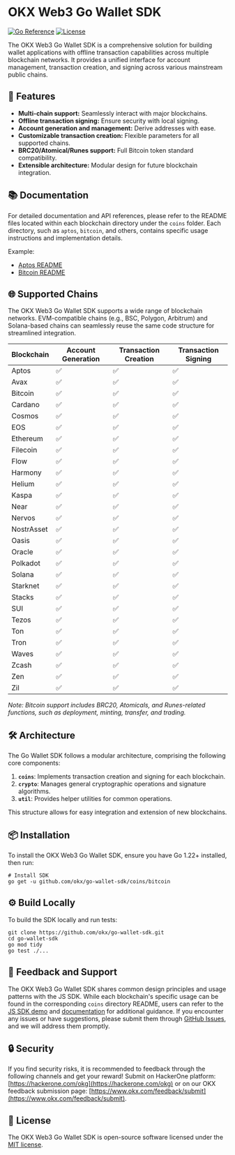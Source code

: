 # OKX Web3 Go Wallet SDK

[![Go Reference](https://pkg.go.dev/badge/github.com/okx/go-wallet-sdk.svg)](https://pkg.go.dev/github.com/okx/go-wallet-sdk)
[![License](https://img.shields.io/github/license/okx/go-wallet-sdk)](https://github.com/okx/go-wallet-sdk/blob/main/LICENSE)

The OKX Web3 Go Wallet SDK is a comprehensive solution for building wallet applications with offline transaction capabilities across multiple blockchain networks. It provides a unified interface for account management, transaction creation, and signing across various mainstream public chains.

## 🚀 Features

- **Multi-chain support:** Seamlessly interact with major blockchains.
- **Offline transaction signing:** Ensure security with local signing.
- **Account generation and management:** Derive addresses with ease.
- **Customizable transaction creation:** Flexible parameters for all supported chains.
- **BRC20/Atomical/Runes support:** Full Bitcoin token standard compatibility.
- **Extensible architecture:** Modular design for future blockchain integration.

## 📚 Documentation

For detailed documentation and API references, please refer to the README files located within each blockchain directory under the `coins` folder. Each directory, such as `aptos`, `bitcoin`, and others, contains specific usage instructions and implementation details.

Example:
- [Aptos README](https://github.com/okx/go-wallet-sdk/tree/main/coins/aptos)
- [Bitcoin README](https://github.com/okx/go-wallet-sdk/tree/main/coins/bitcoin)



## 🌐 Supported Chains
The OKX Web3 Go Wallet SDK supports a wide range of blockchain networks. EVM-compatible chains (e.g., BSC, Polygon, Arbitrum) and Solana-based chains can seamlessly reuse the same code structure for streamlined integration.

| Blockchain | Account Generation | Transaction Creation | Transaction Signing |
| ---------- | ------------------ | -------------------- | ------------------- |
| Aptos      | ✅                  | ✅                    | ✅                   |
| Avax       | ✅                  | ✅                    | ✅                   |
| Bitcoin    | ✅                  | ✅                    | ✅                   |
| Cardano    | ✅                  | ✅                    | ✅                   |
| Cosmos     | ✅                  | ✅                    | ✅                   |
| EOS        | ✅                  | ✅                    | ✅                   |
| Ethereum   | ✅                  | ✅                    | ✅                   |
| Filecoin   | ✅                  | ✅                    | ✅                   |
| Flow       | ✅                  | ✅                    | ✅                   |
| Harmony    | ✅                  | ✅                    | ✅                   |
| Helium     | ✅                  | ✅                    | ✅                   |
| Kaspa      | ✅                  | ✅                    | ✅                   |
| Near       | ✅                  | ✅                    | ✅                   |
| Nervos     | ✅                  | ✅                    | ✅                   |
| NostrAsset | ✅                  | ✅                    | ✅                   |
| Oasis      | ✅                  | ✅                    | ✅                   |
| Oracle     | ✅                  | ✅                    | ✅                   |
| Polkadot   | ✅                  | ✅                    | ✅                   |
| Solana     | ✅                  | ✅                    | ✅                   |
| Starknet   | ✅                  | ✅                    | ✅                   |
| Stacks     | ✅                  | ✅                    | ✅                   |
| SUI        | ✅                  | ✅                    | ✅                   |
| Tezos      | ✅                  | ✅                    | ✅                   |
| Ton        | ✅                  | ✅                    | ✅                   |
| Tron       | ✅                  | ✅                    | ✅                   |
| Waves      | ✅                  | ✅                    | ✅                   |
| Zcash      | ✅                  | ✅                    | ✅                   |
| Zen        | ✅                  | ✅                    | ✅                   |
| Zil        | ✅                  | ✅                    | ✅                   |


*Note: Bitcoin support includes BRC20, Atomicals, and Runes-related functions, such as deployment, minting, transfer, and trading.*

## 🛠️ Architecture

The Go Wallet SDK follows a modular architecture, comprising the following core components:

1. **`coins`**: Implements transaction creation and signing for each blockchain.
2. **`crypto`**: Manages general cryptographic operations and signature algorithms.
3. **`util`**: Provides helper utilities for common operations.

This structure allows for easy integration and extension of new blockchains.

## 📦 Installation

To install the OKX Web3 Go Wallet SDK, ensure you have Go 1.22+ installed, then run:

```shell
# Install SDK
go get -u github.com/okx/go-wallet-sdk/coins/bitcoin
```

## ⚙️ Build Locally

To build the SDK locally and run tests:

```shell
git clone https://github.com/okx/go-wallet-sdk.git
cd go-wallet-sdk
go mod tidy
go test ./...
```


## 💬 Feedback and Support

The OKX Web3 Go Wallet SDK shares common design principles and usage patterns with the JS SDK. While each blockchain's specific usage can be found in the corresponding `coins` directory README, users can refer to the [JS SDK demo](https://okx.github.io/wallet-sdk-demo/) and [documentation](https://okx.github.io/js-wallet-sdk/) for additional guidance. If you encounter any issues or have suggestions, please submit them through [GitHub Issues](https://github.com/okx/go-wallet-sdk/issues), and we will address them promptly.

## 🔒 Security

If you find security risks, it is recommended to feedback through the following channels and get your reward!
Submit on HackerOne platform: [https://hackerone.com/okg](https://hackerone.com/okg) or on our OKX feedback submission page: [https://www.okx.com/feedback/submit](https://www.okx.com/feedback/submit).

## 📜 License

The OKX Web3 Go Wallet SDK is open-source software licensed under the [MIT license](LICENSE).

